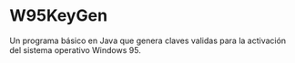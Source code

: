 # W95KeyGen
Un programa básico en Java que genera claves validas para la activación del sistema operativo Windows 95.
